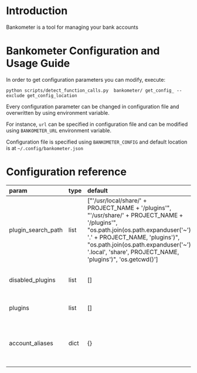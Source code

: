 

# Introduction 

Bankometer is a tool for managing your bank accounts 

# Bankometer Configuration and Usage Guide


In order to get configuration parameters you can modify, execute:

    python scripts/detect_function_calls.py  bankometer/ get_config_ --exclude get_config_location

Every configuration parameter can be changed in configuration file and overwritten by using 
environment variable. 

For instance, `url` can be specified in configuration file and can be modified using `BANKOMETER_URL` environment variable. 

Configuration file is specified using `BANKOMETER_CONFIG` and default location is at `~/.config/bankometer.json`


# Configuration reference 

| param              | type   | default                                                                                                                                                                                                                                                                      | doc                                  |
|:-------------------|:-------|:-----------------------------------------------------------------------------------------------------------------------------------------------------------------------------------------------------------------------------------------------------------------------------|:-------------------------------------|
| plugin_search_path | list   | ["'/usr/local/share/' + PROJECT_NAME + '/plugins'", "'/usr/share/' + PROJECT_NAME + '/plugins'", "os.path.join(os.path.expanduser('~'), '.' + PROJECT_NAME, 'plugins')", "os.path.join(os.path.expanduser('~'), '.local', 'share', PROJECT_NAME, 'plugins')", 'os.getcwd()'] | List of plugin search paths          |
| disabled_plugins   | list   | []                                                                                                                                                                                                                                                                           | List of plugins to disable           |
| plugins            | list   | []                                                                                                                                                                                                                                                                           | List of plugins to load              |
| account_aliases    | dict   | {}                                                                                                                                                                                                                                                                           | Aliases for accounts in gnucash file |
